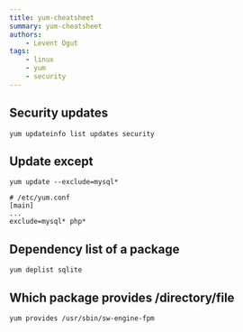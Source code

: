 ```yaml
---
title: yum-cheatsheet
summary: yum-cheatsheet
authors:
    - Levent Ogut
tags:
    - linux
    - yum
    - security
---
```

## Security updates

```shell
yum updateinfo list updates security
```

## Update except

```shell
yum update --exclude=mysql*
```


```shell
# /etc/yum.conf
[main]
...
exclude=mysql* php*
```

## Dependency list of a package

```shell
yum deplist sqlite
```

## Which package provides /directory/file

```shell
yum provides /usr/sbin/sw-engine-fpm
```
